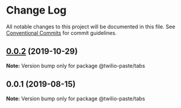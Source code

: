 # Change Log

All notable changes to this project will be documented in this file.
See [Conventional Commits](https://conventionalcommits.org) for commit guidelines.

## [0.0.2](https://github.com/twilio-labs/paste/compare/@twilio-paste/tabs@0.0.1...@twilio-paste/tabs@0.0.2) (2019-10-29)

**Note:** Version bump only for package @twilio-paste/tabs





## 0.0.1 (2019-08-15)

**Note:** Version bump only for package @twilio-paste/tabs
